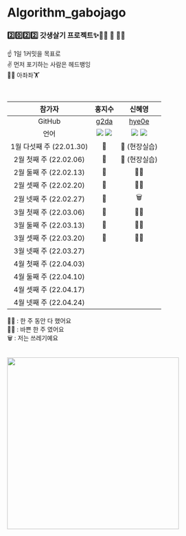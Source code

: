 # Algorithm_gabojago

<h3>2️⃣0️⃣2️⃣2️⃣ 갓생살기 프로젝트✨🤸‍♀️ 🤸 🤸‍♂️</h3>

☝️ 1일 1커밋을 목표로  
✌️ 먼저 포기하는 사람은 헤드뱅잉    
🏋️‍♀️ 아좌좌🏋️

<br />

| 참가자 | 홍지수 | 신혜영|
| :-: | :-: | :-: |
| GitHub | [g2da](https://github.com/g2da) | [hye0e](https://github.com/hye0e) |
언어 | <img src="https://img.shields.io/badge/Java-007396?style=for-the-badge&logo=Java&logoColor=white"/> <img src="https://img.shields.io/badge/Python-3766AB?style=for-the-badge&logo=Python&logoColor=white"/> | <img src="https://img.shields.io/badge/Java-007396?style=for-the-badge&logo=Java&logoColor=white"/> <img src="https://img.shields.io/badge/Python-3766AB?style=for-the-badge&logo=Python&logoColor=white"/>|
|1월 다섯째 주 (22.01.30)| 🙆‍ |🏬 (현장실습)|  
|2월 첫째 주 (22.02.06)| 🙆‍ |🌁 (현장실습)|
|2월 둘째 주 (22.02.13)| 🙆‍ | 🏃‍♀️ |
|2월 셋째 주 (22.02.20)| 🙆‍ | 🏃‍♀️ |
|2월 넷째 주 (22.02.27)| 🙆‍ | 🗑️ |
|3월 첫째 주 (22.03.06)| 🙆‍ | 🏃‍♀ |
|3월 둘째 주 (22.03.13)| 🙆‍ | 🏃‍♀️ |
|3월 셋째 주 (22.03.20)| 🙆‍ | 🏃‍♀️ |
|3월 넷째 주 (22.03.27)| |  |
|4월 첫째 주 (22.04.03)| |  |
|4월 둘째 주 (22.04.10)| |  |
|4월 셋째 주 (22.04.17)| |  |
|4월 넷째 주 (22.04.24)| |  |

🙆‍♀️ : 한 주 동안 다 했어요  
🏃‍♀️ : 바쁜 한 주 였어요  
🗑️ : 저는 쓰레기예요

<br />
<img src="https://user-images.githubusercontent.com/80965583/150288493-fb0ff51b-4a77-47db-b70c-1e75a398c918.png" width="400" height="400">
